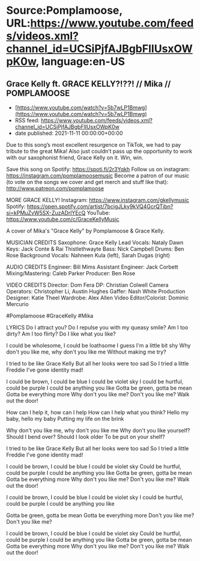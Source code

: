 # Source:Pomplamoose, URL:https://www.youtube.com/feeds/videos.xml?channel_id=UCSiPjfAJBgbFlIUsxOWpK0w, language:en-US

## Grace Kelly ft. GRACE KELLY?!??! // Mika // POMPLAMOOSE
 - [https://www.youtube.com/watch?v=5b7wLP1Bmwg](https://www.youtube.com/watch?v=5b7wLP1Bmwg)
 - RSS feed: https://www.youtube.com/feeds/videos.xml?channel_id=UCSiPjfAJBgbFlIUsxOWpK0w
 - date published: 2021-11-11 00:00:00+00:00

Due to this song’s most excellent resurgence on TikTok, we had to pay tribute to the great Mika! Also just couldn’t pass up the opportunity to work with our saxophonist friend, Grace Kelly on it. Win, win.

Save this song on Spotify: https://spoti.fi/2r3Yqkh
Follow us on instagram: https://instagram.com/pomplamoosemusic
Become a patron of our music (to vote on the songs we cover and get merch and stuff like that): http://www.patreon.com/pomplamoose

MORE GRACE KELLY!
Instagram: https://www.instagram.com/gkellymusic
Spotify: https://open.spotify.com/artist/7bcjgJLky9kVQ4GcrQTibn?si=kPMuZvW5SX-ZuzADrlYEcQ
YouTube: https://www.youtube.com/c/GraceKellyMusic

A cover of Mika's "Grace Kelly" by Pomplamoose & Grace Kelly.

MUSICIAN CREDITS
Saxophone: Grace Kelly
Lead Vocals: Nataly Dawn
Keys: Jack Conte & Rai Thistlethwayte
Bass: Nick Campbell
Drums: Ben Rose
Background Vocals: Nahneen Kula (left), Sarah Dugas (right)

AUDIO CREDITS
Engineer: Bill Mims
Assistant Engineer: Jack Corbett
Mixing/Mastering: Caleb Parker
Producer: Ben Rose

VIDEO CREDITS
Director: Dom Fera
DP: Christian Colwell
Camera Operators: Christopher Li, Austin Hughes
Gaffer: Nash White 
Production Designer: Katie Theel
Wardrobe: Alex Allen
Video Editor/Colorist: Dominic Mercurio

#Pomplamoose #GraceKelly #Mika

LYRICS
Do I attract you?
Do I repulse you with my queasy smile?
Am I too dirty? Am I too flirty?
Do I like what you like?

I could be wholesome, I could be loathsome
I guess I'm a little bit shy
Why don't you like me, why don't you like me
Without making me try?

I tried to be like Grace Kelly
But all her looks were too sad
So I tried a little Freddie
I've gone identity mad!

I could be brown, I could be blue
I could be violet sky
I could be hurtful, could be purple
I could be anything you like
Gotta be green, gotta be mean
Gotta be everything more
Why don't you like me? Don't you like me?
Walk out the door!

How can I help it, how can I help 
How can I help what you think?
Hello my baby, hello my baby
Putting my life on the brink

Why don't you like me, why don't you like me
Why don't you like yourself?
Should I bend over? Should I look older
To be put on your shelf?

I tried to be like Grace Kelly
But all her looks were too sad
So I tried a little Freddie
I've gone identity mad!

I could be brown, I could be blue
I could be violet sky
Could be hurtful, could be purple
I could be anything you like
Gotta be green, gotta be mean
Gotta be everything more
Why don't you like me? Don't you like me?
Walk out the door!

I could be brown, I could be blue
I could be violet sky
I could be hurtful, could be purple
I could be anything you like

Gotta be green, gotta be mean
Gotta be everything more
Don't you like me? Don't you like me?

I could be brown, I could be blue
I could be violet sky
Could be hurtful, could be purple
I could be anything you like
Gotta be green, gotta be mean
Gotta be everything more
Why don't you like me? Don't you like me?
Walk out the door!

